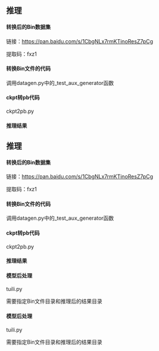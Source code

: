 ## 推理

#### 转换后的Bin数据集

链接：https://pan.baidu.com/s/1CbgNLx7rmKTinoResZ7pCg 

提取码：fxz1 

#### 转换Bin文件的代码

调用datagen.py中的_test_aux_generator函数

#### ckpt转pb代码

ckpt2pb.py 

#### 推理结果

## 推理

#### 转换后的Bin数据集

链接：https://pan.baidu.com/s/1CbgNLx7rmKTinoResZ7pCg 

提取码：fxz1 

#### 转换Bin文件的代码

调用datagen.py中的_test_aux_generator函数

#### ckpt转pb代码

ckpt2pb.py 

#### 推理结果



#### 模型后处理

tuili.py

需要指定Bin文件目录和推理后的结果目录



#### 模型后处理

tuili.py

需要指定Bin文件目录和推理后的结果目录
